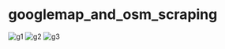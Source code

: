 # googlemap_and_osm_scraping

![g1](https://user-images.githubusercontent.com/63506815/190856707-9a76307b-ff3e-4926-8b75-8fcc4a513938.png)
![g2](https://user-images.githubusercontent.com/63506815/190856712-50e36363-d052-4318-9d5e-580dfc06bc2c.png)
![g3](https://user-images.githubusercontent.com/63506815/190856713-14a1bd48-a06b-4061-a125-977313493e86.png)
